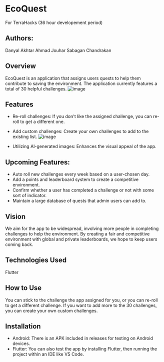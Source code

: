 # EcoQuest
For TerraHacks (36 hour developement period)

## Authors:
Danyal Akhtar
Ahmad Jouhar
Sabagan Chandrakan

## Overview
EcoQuest is an application that assigns users quests to help them contribute to saving the environment. The application currently features a total of 30 helpful challenges.
![image](https://github.com/user-attachments/assets/89f3a79c-5a24-45c5-9465-700e4bce4da7)


## Features
- Re-roll challenges: If you don't like the assigned challenge, you can re-roll to get a different one.
- Add custom challenges: Create your own challenges to add to the existing list.
  ![image](https://github.com/user-attachments/assets/673c6693-8929-40be-a022-b13d2583a2e8)

- Utilizing AI-generated images: Enhances the visual appeal of the app.

## Upcoming Features:
- Auto roll new challenges every week based on a user-chosen day.
- Add a points and leaderboard system to create a competitive environment.
- Confirm whether a user has completed a challenge or not with some sort of indicator.
- Maintain a large database of quests that admin users can add to.

## Vision
We aim for the app to be widespread, involving more people in completing challenges to help the environment. By creating a fair and competitive environment with global and private leaderboards, we hope to keep users coming back.

## Technologies Used
Flutter

## How to Use
You can stick to the challenge the app assigned for you, or you can re-roll to get a different challenge. If you want to add more to the 30 challenges, you can create your own custom challenges.

## Installation
- Android: There is an APK included in releases for testing on Android devices.
- Flutter: You can also test the app by installing Flutter, then running the project within an IDE like VS Code.

